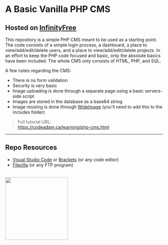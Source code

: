 # A Basic Vanilla PHP CMS

## Hosted on [InfinityFree](http://http5225-0na-2025-winter-group-5.wuaze.com/index.php)

This repository is a simple PHP CMS meant to be used as a starting point. The code consists of a simple login process, a dashboard, a place to view/add/edit/delete users, and a place to view/add/edit/delete projects. In an effort to keep the PHP code focused and basic, only the absolute basics have been included. The whole CMS only consists of HTML, PHP, and SQL.

A few notes regarding the CMS:

- There is no form validation
- Security is very basic
- Image uploading is done through a separate page using a basic servers-side script
- Images are stored in the database as a base64 string
- Image resizing is done through [WideImage](http://wideimage.sourceforge.net/) (you'll need to add this to the includes folder)

> Full tutorial URL:  
> https://codeadam.ca/learning/php-cms.html

***

## Repo Resources

* [Visual Studio Code](https://code.visualstudio.com/) or [Brackets](http://brackets.io/) (or any code editor)
* [Filezilla](https://filezilla-project.org/) (or any FTP program)

<br>
<a href="https://codeadam.ca">
<img src="https://cdn.codeadam.ca/images@1.0.0/codeadam-logo-coloured-horizontal.png" width="200">
</a>

